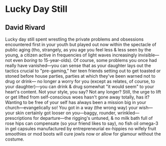 # Lucky Day Still
## David Rivard
Lucky day still spent wrestling the private problems
and obsessions encountered first in your youth
but played out now within the spectacle of public aging
(tho, strangely, as you age you feel less & less seen
by the young, a citizen active in frequencies of light waves
increasingly invisible—not even _boring_ to 15-year-olds).
Of course, some problems you once had really have
vanished—you can sense that as your daughter lays out
the tactics crucial to "pre-gaming," her teen friends
setting out to get toasted or stoned before house parties,
parties at which they've been warned not to drug or drink—
no longer a worry for you (except as relates, of course,
to your daughter)—you can drink & drug somewhat
"it would seem" to your heart's content. Not your style,
you say? Not any longer? Still, the urge to lift or get
lifted from self-conscious woes hasn't gone away totally,
has it? Wanting to be free of your self has always
been a mission big in your church—evangelically so!
You got in a way (the wrong way) your wish—
your skin certainly got looser on you—baggy, rounder,
wrinkled—prescriptions for departure—the rigging's
untuned, & no milk bath full of rose hips can compensate
(so your friend likes to say), no fish oil omega-3
in gel capsules manufactured by entrepreneurial ex-hippies
no wifely fruit smoothies or mod boots will cure
jowls now or allow for glamour without the costume.
